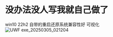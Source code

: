 # 没办法没人写我就自己做了
win10 22h2 自带的重启还原系统兼容性好
可视化
![UWF exe_20250305_021204](https://github.com/user-attachments/assets/20d572e0-f1bf-4a57-86a9-19bb774d7282)
